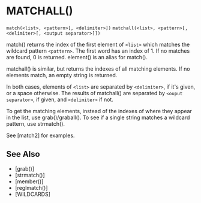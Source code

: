 # MATCHALL()
`match(<list>, <pattern>[, <delimiter>])`
`matchall(<list>, <pattern>[, <delimiter>[, <output separator>]])`

  match() returns the index of the first element of `<list>` which matches the wildcard pattern `<pattern>`. The first word has an index of 1. If no matches are found, 0 is returned. element() is an alias for match().

  matchall() is similar, but returns the indexes of all matching elements. If no elements match, an empty string is returned.

  In both cases, elements of `<list>` are separated by `<delimiter>`, if it's given, or a space otherwise. The results of matchall() are separated by `<ouput separator>`, if given, and `<delimiter>` if not.

  To get the matching elements, instead of the indexes of where they appear in the list, use grab()/graball(). To see if a single string matches a wildcard pattern, use strmatch().

  See [match2] for examples.

## See Also
- [grab()]
- [strmatch()]
- [member()]
- [reglmatch()]
- [WILDCARDS]

